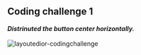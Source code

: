 ## Coding challenge 1

***Distrinuted the button center horizontally.***
<br>
<br>
![layoutedior-codingchallenge](https://user-images.githubusercontent.com/47735236/111307087-18359500-8681-11eb-8216-8311eadb7bc9.png)
